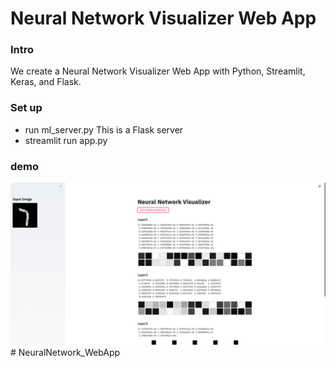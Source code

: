 # Neural Network Visualizer Web App

### Intro
We create a Neural Network Visualizer Web App 
with Python, Streamlit, Keras, and Flask.

### Set up
- run ml_server.py 
    This is a Flask server
- streamlit run app.py

### demo
[![Watch the demo here](image.png)](https://youtu.be/pPfIRacuqcA)# NeuralNetwork_WebApp

